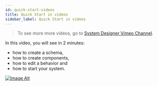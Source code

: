 ```yaml
---
id: quick-start-videos
title: Quick Start in videos
sidebar_label: Quick Start in videos
---
```


>To see more more videos, go to [System Designer Vimeo Channel](https://vimeo.com/channels/1080596).

In this video, you will see in 2 minutes:

* how to create a schema,
* how to create components,
* how to edit a behavior and
* how to start your system.

[![Image Alt](../img/caps-video.png)](../videos/SystemDesigner.mp4)